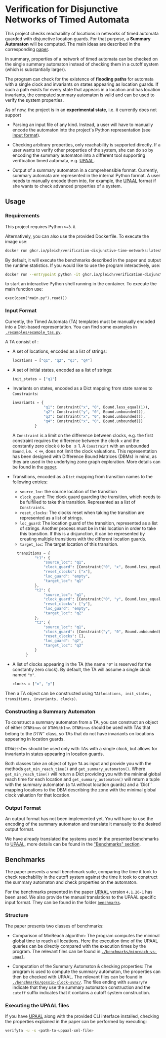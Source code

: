 # Verification for Disjunctive Networks of Timed Automata

This project checks reachability of locations in networks of
timed automata guarded with disjunctive location guards. For that purpose, a
**Summary Automaton** will be computed. The main ideas are described in the
corresponding [paper](http://arxiv.org/abs/2305.07295).

In summary, properties of a network of timed automata can be checked on the
single summary automaton instead of checking them in a cutoff system (which is
substantially larger).

The program can check for the existence of **flooding paths** for automata
with a single clock and invariants on states appearing as location guards. If
such a path exists for every state that appears in a location and has location
invariants, the computed summary automaton is valid and can be used to verify
the system properties.

As of now, the project is in an **experimental state**, i.e. it currently does
not support

- Parsing an input file of any kind. Instead, a user will have to manually
  encode the automaton into the project's Python representation (see
  [input format](#input-format)).

- Checking arbitrary properties, only reachability is supported directly. If a
  user wants to verify other properties of the system, she can do so by
  encoding the summary automaton into a different tool supporting verification
  timed automata, e.g. [UPAAL](https://uppaal.org/).

- Output of a summary automaton in a comprehensible format. Currently, summary
  automata are represented in the internal Python format. A user needs to
  manually encode them into, for example, the [UPAAL](https://uppaal.org/)
  format if she wants to check advanced properties of a system.

## Usage

### Requirements

This project requires Python `>=3.8`.

Alternatively, you can also use the provided Dockerfile. To execute the image
use:

```bash
docker run ghcr.io/pleich/verification-disjunctive-time-networks:latest
```

By default, it will execute the benchmarks described in the paper and output
the runtime statistics. If you would like to use the program
interactively, use:

```bash
docker run --entrypoint python -it ghcr.io/pleich/verification-disjunctive-time-networks:latest
```

to start an interactive Python shell running in the container. To execute the
main function use:

```pythonare
exec(open("main.py").read())
```

### Input Format

Currently, the Timed Automata (TA) templates must be manually encoded into a
Dict-based representation. You can find some examples in
[`./examples/example_tas.py`](./examples/example_tas.py).

A TA consist of :

- A set of locations, encoded as a list of strings:

  ```python
  locations = ["q1", "q2", "q3", "q4"]
  ```

- A set of initial states, encoded as a list of strings:

  ```python
  init_states = ["q1"]
  ```

- Invariants on states, encoded as a Dict mapping from state names to
  `Constraints`:

  ```python
  invariants = {
                "q1": Constraint("x", "0", Bound.less_equal(1)),
                "q2": Constraint("y", "0", Bound.unbounded()),
                "q3": Constraint("x", "0", Bound.unbounded()),
                "q4": Constraint("x", "0", Bound.unbounded())
            }
  ```

  A `Constraint` is a limit on the difference between clocks, e.g. the first
  constraint requires the difference between the clock `x` and the constantly
  zero clock `0` to be $\leq 1$. A `Constraint` with an unbounded `Bound`, i.e.
  $< \infty$, does not limit the clock valuations. This representation has been
  designed with Difference Bound Matrices (DBMs) in mind, as they are used in
  the underlying zone graph exploration. More details can be found in the
  [paper](http://arxiv.org/abs/2305.07295).

- Transitions, encoded as a `Dict` mapping from transition names to the
  following entries:

  - `source_loc`: the source location of the transition
  - `clock_guard`: The clock guard guarding the transition, which needs to be
    fulfilled to take this transition. Represented as a list of `Constraints`.
  - `reset_clocks`: The clocks reset when taking the transition are represented
    as a list of strings.
  - `loc_guard`: The location guard of the transition, represented as a list
    of strings. Another process must be in this location in order to take
    this transition. If this is a disjunction, it can be represented by creating
    multiple transitions with the different location guards.
  - `target_loc`: The target location of this transition.

  ```python
    transitions = {
            "t1": {
                "source_loc": "q1",
                "clock_guard": [Constraint("0", "x", Bound.less_equal(-1))],
                "reset_clocks": ["x"],
                "loc_guard": "empty",
                "target_loc": "q1"
            },
            "t2": {
                "source_loc": "q1",
                "clock_guard": [Constraint("0", "y", Bound.less_equal(-5))],
                "reset_clocks": ["y"],
                "loc_guard": "empty",
                "target_loc": "q2"
            },
            "t3": {
                "source_loc": "q1",
                "clock_guard": [Constraint("y", "0", Bound.unbounded())],
                "reset_clocks": [],
                "loc_guard": "q2",
                "target_loc": "q3"
            }
        }
  ```

- A list of clocks appearing in the TA (the name `"0"` is reserved for the
  constantly zero clock). By default, the TA will assume a single clock
  named `"x"`.

  ```python
  clocks = ["x", "y"]
  ```

Then a TA object can be constructed using
`TA(locations, init_states, transitions, invariants, clocks)`.

### Constructing a Summary Automaton

To construct a summary automaton from a TA, you can construct an object of
either `DTNMinus` or `DTNWithInv`. `DTNMinus` should be used with TAs that
belong to the $DTN^-$ class, so TAs that do not have invariants on locations
appearing in location guards.

`DTNWithInv` should be used only with TAs with a single clock, but allows for
invariants in states appearing in location guards.

Both classes take an object of type `TA` as input and provide you with the
methods `get_min_reach_time()` and `get_summary_automaton()`. Where
`get_min_reach_time()` will return a Dict providing you with the minimal global
reach time for each location and `get_summary_automaton()` will return a tuple
with the summary automaton (a `TA` without location guards) and a `Dict`` mapping
locations to the DBM describing the zone with the minimal global clock valuation
for that location.

### Output Format

An output format has not been implemented yet. You will have to use the encoding
of the summary automaton and translate it manually to the desired output format.

We have already translated the systems used in the presented benchmarks to
[UPAAL](https://uppaal.org/), more details can be found in the
["Benchmarks" section](#benchmarks).

## Benchmarks

The paper presents a small benchmark suite, comparing the time it took to check
reachability in the cutoff system against the time it took to construct the
summary automaton and check properties on the automaton.

For the benchmarks presented in the paper [UPAAL](https://uppaal.org/) version
`4.1.26-1` has been used. We also provide the manual translations to the
UPAAL specific input format. They can be found in the folder
[`benchmarks`](./benchmarks/).

### Structure

The paper presents two classes of benchmarks:

- Comparison of MinReach algorithm: The program computes the minimal global time
  to reach all locations. Here the execution time of the UPAAL queries
  can be directly compared with the execution times by the program. The relevant
  files can be found in
  [`./benchmarks/minreach-vs-upaal`](./benchmarks/minreach-vs-uppaal/).

- Computation of the Summary Automaton & checking properties: The program is
  used to compute the summary automaton, the properties can then be checked with
  UPAAL. The relevant files can be found in
  [`./benchmarks/gossip-clock-sync/`](./benchmarks/gossip-clock-sync/). The files
  ending with `summaryTA` indicate that they use the summary automaton
  construction and the `cutoff` suffix indicates that it contains a cutoff
  system construction.

### Executing the UPAAL files

If you have [UPAAL](https://uppaal.org/) along with the provided CLI interface installed,
checking the properties explained in the paper can be performed by executing:

```bash
verifyta -u -s <path-to-uppaal-xml-file>
```

